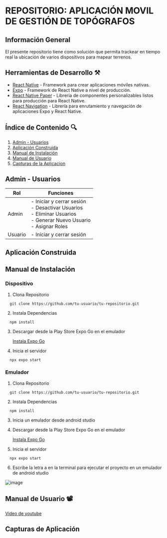 #  REPOSITORIO: APLICACIÓN MOVIL DE GESTIÓN DE TOPÓGRAFOS

## Información General

El presente repositorio tiene como solución que permita trackear en tiempo real la ubicación de varios dispositivos para mapear terrenos.

## Herramientas de Desarrollo ⚒️
- [React Native](#) - Framework para crear aplicaciones móviles nativas.
- [Expo](#) - Framework de React Native a nivel de producción.
- [React Native Paper](#) - Librería de componentes personalizables listos para producción para React Native.
- [React Navigation](#) - Librería para enrutamiento y navegación de aplicaciones Expo y React Native.

## Índice de Contenido 🔍
1. [Admin - Usuarios](#)
2. [Aplicación Construida](#)
3. [Manual de Instalación](#)
4. [Manual de Usuario](#)
5. [Capturas de la Aplicacion](#)

## Admin - Usuarios

| Rol     | Funciones |
|---------|-----------|
| Admin  | - Iniciar y cerrar sesión<br>- Desactivar Usuarios<br>- Eliminar Usuarios<br>- Generar Nuevo Usuario<br>- Asignar Roles|
| Usuario| - Iniciar y cerrar sesión|

## Aplicación Construida

## Manual de Instalación

### Dispositivo

1. Clona Repositorio

```
  git clone https://github.com/tu-usuario/tu-repositorio.git
```

2. Instala Dependencias

```
  npm install
```

3. Descargar desde la Play Store Expo Go en el emulador

    [Instala Expo Go](https://play.google.com/store/search?q=expo%20go&c=apps&hl=es_419)

4. Inicia el servidor

```
  npx expo start
```

### Emulador

1. Clona Repositorio

```
  git clone https://github.com/tu-usuario/tu-repositorio.git
```

2. Instala Dependencias

```
  npm install
```

3. Inicia un emulador desde android studio

4. Descargar desde la Play Store Expo Go en el emulador

    [Instala Expo Go](https://play.google.com/store/search?q=expo%20go&c=apps&hl=es_419)

5. Inicia el servidor

```
  npx expo start
```

6. Escribe la letra a en la terminal para ejecutar el proyecto en un emulador de android studio

![image](https://github.com/user-attachments/assets/a905a138-8508-4cd0-960a-42eab05b8c8a)

## Manual de Usuario 📽️

[Video de youtube](https://www.youtube.com)

## Capturas de Aplicación
